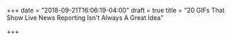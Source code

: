 +++
date = "2018-09-21T16:06:19-04:00"
draft = true
title = "20 GIFs That Show Live News Reporting Isn't Always A Great Idea"

+++
